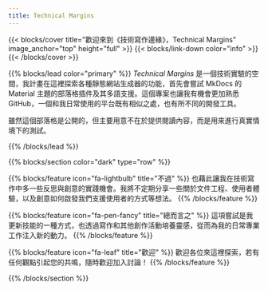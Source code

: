 ```yaml
---
title: Technical Margins
---
```


{{< blocks/cover title="歡迎來到《技術寫作邊緣》，Technical Margins" image_anchor="top" height="full" >}}
{{< blocks/link-down color="info" >}}
{{< /blocks/cover >}}

{{% blocks/lead color="primary" %}}
*Technical Margins* 是一個技術實驗的空間，我計畫在這裡探索各種靜態網站生成器的功能，首先會嘗試 MkDocs 的 Material 主題的部落格插件及其多語支援。這個專案也讓我有機會更加熟悉 GitHub，一個和我日常使用的平台既有相似之處，也有所不同的開發工具。

雖然這個部落格是公開的，但主要用意不在於提供閱讀內容，而是用來進行真實情境下的測試。

{{% /blocks/lead %}}

{{% blocks/section color="dark" type="row" %}}

{{% blocks/feature icon="fa-lightbulb" title="不過" %}}
也藉此讓我在技術寫作中多一些反思與創意的實踐機會。我將不定期分享一些關於文件工程、使用者體驗，以及創意如何啟發我們支援使用者的方式等想法。
{{% /blocks/feature %}}

{{% blocks/feature icon="fa-pen-fancy" title="總而言之" %}}
這項嘗試是我更新技能的一種方式，也透過寫作和其他創作活動培養靈感，從而為我的日常專業工作注入新的動力。
{{% /blocks/feature %}}

{{% blocks/feature icon="fa-leaf" title="歡迎" %}}
歡迎各位來這裡探索，若有任何觀點引起您的共鳴，隨時歡迎加入討論！
{{% /blocks/feature %}}

{{% /blocks/section %}}
